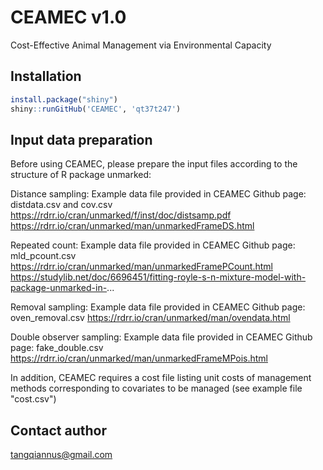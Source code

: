 # CEAMEC v1.0
Cost-Effective Animal Management via Environmental Capacity

## Installation

```R
install.package("shiny")
shiny::runGitHub('CEAMEC', 'qt37t247')
```

## Input data preparation

Before using CEAMEC, please prepare the input files according to the structure of R package unmarked:

Distance sampling:
Example data file provided in CEAMEC Github page: distdata.csv and cov.csv
https://rdrr.io/cran/unmarked/f/inst/doc/distsamp.pdf
https://rdrr.io/cran/unmarked/man/unmarkedFrameDS.html

Repeated count:
Example data file provided in CEAMEC Github page: mld_pcount.csv
https://rdrr.io/cran/unmarked/man/unmarkedFramePCount.html
https://studylib.net/doc/6696451/fitting-royle-s-n-mixture-model-with-package-unmarked-in-...

Removal sampling:
Example data file provided in CEAMEC Github page: oven_removal.csv
https://rdrr.io/cran/unmarked/man/ovendata.html

Double observer sampling:
Example data file provided in CEAMEC Github page: fake_double.csv
https://rdrr.io/cran/unmarked/man/unmarkedFrameMPois.html


In addition, CEAMEC requires a cost file listing unit costs of management methods corresponding to covariates to be managed (see example file "cost.csv")  

## Contact author

tangqiannus@gmail.com

